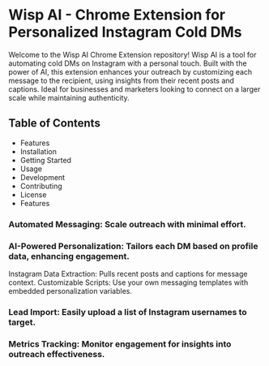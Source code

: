 

# Wisp AI - Chrome Extension for Personalized Instagram Cold DMs
Welcome to the Wisp AI Chrome Extension repository! Wisp AI is a tool for automating cold DMs on Instagram with a personal touch. Built with the power of AI, this extension enhances your outreach by customizing each message to the recipient, using insights from their recent posts and captions. Ideal for businesses and marketers looking to connect on a larger scale while maintaining authenticity.

## Table of Contents
- Features
- Installation
- Getting Started
- Usage
- Development
- Contributing
- License
- Features
  
### Automated Messaging: Scale outreach with minimal effort.
### AI-Powered Personalization: Tailors each DM based on profile data, enhancing engagement.
Instagram Data Extraction: Pulls recent posts and captions for message context.
Customizable Scripts: Use your own messaging templates with embedded personalization variables.
### Lead Import: Easily upload a list of Instagram usernames to target.
### Metrics Tracking: Monitor engagement for insights into outreach effectiveness.
